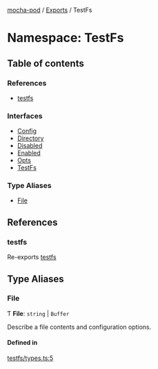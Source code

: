 [mocha-pod](../README.md) / [Exports](../modules.md) / TestFs

# Namespace: TestFs

## Table of contents

### References

- [testfs](TestFs.md#testfs)

### Interfaces

- [Config](../interfaces/TestFs.Config.md)
- [Directory](../interfaces/TestFs.Directory.md)
- [Disabled](../interfaces/TestFs.Disabled.md)
- [Enabled](../interfaces/TestFs.Enabled.md)
- [Opts](../interfaces/TestFs.Opts.md)
- [TestFs](../interfaces/TestFs.TestFs.md)

### Type Aliases

- [File](TestFs.md#file)

## References

### <a id="testfs" name="testfs"></a> testfs

Re-exports [testfs](../modules.md#testfs)

## Type Aliases

### <a id="file" name="file"></a> File

Ƭ **File**: `string` \| `Buffer`

Describe a file contents and configuration
options.

#### Defined in

[testfs/types.ts:5](https://github.com/balena-io-modules/mocha-pod/blob/66ae657/lib/testfs/types.ts#L5)
